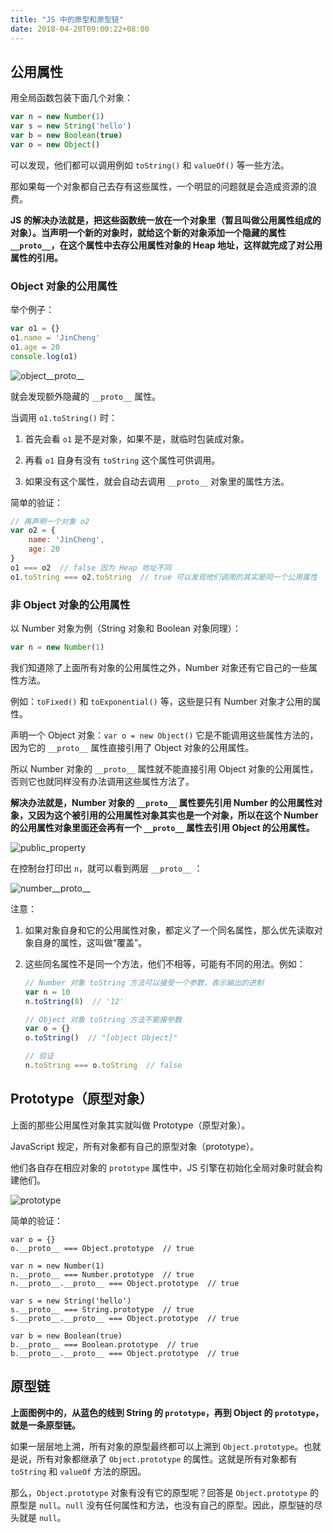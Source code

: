 ```yaml
---
title: "JS 中的原型和原型链"
date: 2018-04-20T09:00:22+08:00
---
```


## 公用属性

用全局函数包装下面几个对象：

```javascript
var n = new Number(1)
var s = new String('hello')
var b = new Boolean(true)
var o = new Object()
```

可以发现，他们都可以调用例如 `toString()` 和 `valueOf()` 等一些方法。

那如果每一个对象都自己去存有这些属性，一个明显的问题就是会造成资源的浪费。

**JS 的解决办法就是，把这些函数统一放在一个对象里（暂且叫做公用属性组成的对象）。当声明一个新的对象时，就给这个新的对象添加一个隐藏的属性 `__proto__`，在这个属性中去存公用属性对象的 Heap 地址，这样就完成了对公用属性的引用。**

### Object 对象的公用属性

举个例子：

```javascript
var o1 = {}
o1.name = 'JinCheng'
o1.age = 20
console.log(o1)
```

![object__proto__](./images/object__proto__.jpg)

就会发现额外隐藏的 `__proto__` 属性。

当调用 `o1.toString()` 时：

1. 首先会看 `o1` 是不是对象，如果不是，就临时包装成对象。

2. 再看 `o1` 自身有没有 `toString` 这个属性可供调用。

3. 如果没有这个属性，就会自动去调用 `__proto__` 对象里的属性方法。

简单的验证：

```javascript
// 再声明一个对象 o2
var o2 = {
    name: 'JinCheng',
    age: 20
}
o1 === o2  // false 因为 Heap 地址不同
o1.toString === o2.toString  // true 可以发现他们调用的其实是同一个公用属性
```

### 非 Object 对象的公用属性

以 Number 对象为例（String 对象和 Boolean 对象同理）：

```javascript
var n = new Number(1)
```

我们知道除了上面所有对象的公用属性之外，Number 对象还有它自己的一些属性方法。

例如：`toFixed()` 和 `toExponential()` 等，这些是只有 Number 对象才公用的属性。

声明一个 Object 对象：`var o = new Object()` 它是不能调用这些属性方法的，因为它的 `__proto__` 属性直接引用了 Object 对象的公用属性。

所以 Number 对象的 `__proto__` 属性就不能直接引用 Object 对象的公用属性，否则它也就同样没有办法调用这些属性方法了。

**解决办法就是，Number 对象的 `__proto__` 属性要先引用 Number 的公用属性对象，又因为这个被引用的公用属性对象其实也是一个对象，所以在这个 Number 的公用属性对象里面还会再有一个 `__proto__` 属性去引用 Object 的公用属性。**

![public_property](./images/public_property.jpg)

在控制台打印出 `n`，就可以看到两层 `__proto__` ：

![number__proto__](./images/number__proto__.jpg)

注意：

1. 如果对象自身和它的公用属性对象，都定义了一个同名属性，那么优先读取对象自身的属性，这叫做“覆盖”。

2. 这些同名属性不是同一个方法，他们不相等，可能有不同的用法。例如：

    ```javascript
    // Number 对象 toString 方法可以接受一个参数，表示输出的进制
    var n = 10
    n.toString(8)  // '12'
    
    // Object 对象 toString 方法不能接参数
    var o = {}
    o.toString()  // "[object Object]"
    
    // 验证
    n.toString === o.toString  // false
    ```


## Prototype（原型对象）

上面的那些公用属性对象其实就叫做 Prototype（原型对象）。

JavaScript 规定，所有对象都有自己的原型对象（prototype）。

他们各自存在相应对象的 `prototype` 属性中，JS 引擎在初始化全局对象时就会构建他们。

![prototype](./images/prototype.jpg)

简单的验证：

```
var o = {}
o.__proto__ === Object.prototype  // true

var n = new Number(1)
n.__proto__ === Number.prototype  // true
n.__proto__.__proto__ === Object.prototype  // true

var s = new String('hello')
s.__proto__ === String.prototype  // true
s.__proto__.__proto__ === Object.prototype  // true

var b = new Boolean(true)
b.__proto__ === Boolean.prototype  // true
b.__proto__.__proto__ === Object.prototype  // true
```


## 原型链

**上面图例中的，从蓝色的线到 String 的 `prototype`，再到 Object 的 `prototype`，就是一条原型链。**

如果一层层地上溯，所有对象的原型最终都可以上溯到 `Object.prototype`。也就是说，所有对象都继承了 `Object.prototype` 的属性。这就是所有对象都有 `toString` 和 `valueOf` 方法的原因。

那么，`Object.prototype` 对象有没有它的原型呢？回答是 `Object.prototype` 的原型是 `null`。`null` 没有任何属性和方法，也没有自己的原型。因此，原型链的尽头就是 `null`。